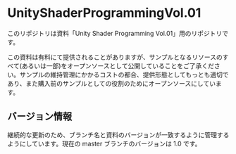 # UnityShaderProgrammingVol.01

このリポジトリは資料「Unity Shader Programming Vol.01」用のリポジトリです。

この資料は有料にて提供されることがありますが、サンプルとなるリソースのすべて(あるいは一部)をオープンソースとして公開していることをご了承ください。サンプルの維持管理にかかるコストの都合、提供形態としてもっとも適切であり、また購入前のサンプルとしての役割のためにオープンソースにしています。

## バージョン情報

継続的な更新のため、ブランチ名と資料のバージョンが一致するように管理するようにしています。現在の master ブランチのバージョンは 1.0 です。
